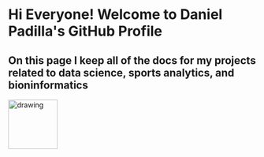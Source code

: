 # Hi Everyone! Welcome to Daniel Padilla's GitHub Profile
## On this page I keep all of the docs for my projects related to data science, sports analytics, and bioninformatics

<a href="https://www.linkedin.com/in/daniel-padilla-8b9959b9/"><img src="https://res.cloudinary.com/importdata/image/upload/v1595012354/linkedin_t9qiwy.png" alt="drawing" width="100"/> 

<!---
sandDaniel/sandDaniel is a ✨ special ✨ repository because its `README.md` (this file) appears on your GitHub profile.
You can click the Preview link to take a look at your changes.
--->
